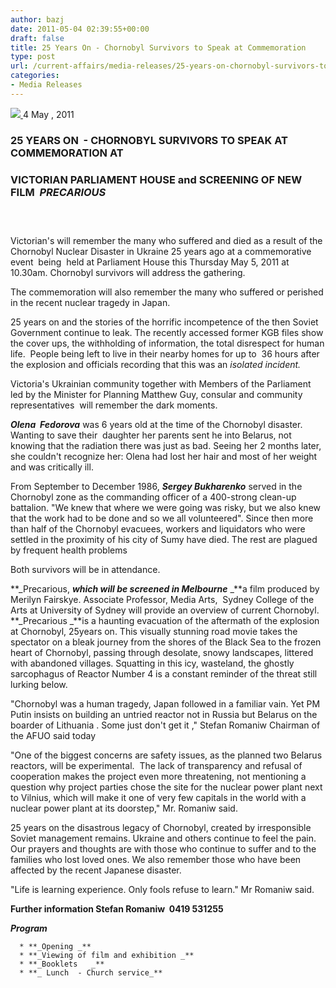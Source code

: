 ```yaml
---
author: bazj
date: 2011-05-04 02:39:55+00:00
draft: false
title: 25 Years On - Chornobyl Survivors to Speak at Commemoration
type: post
url: /current-affairs/media-releases/25-years-on-chornobyl-survivors-to-speak-at-commemoration/
categories:
- Media Releases
---
```


[![](http://www.ozeukes.com/wp-content/uploads/2011/05/zCYOA-Web-letterhead-color-600-pxls1.jpg)
](http://www.ozeukes.com/wp-content/uploads/2011/05/zCYOA-Web-letterhead-color-600-pxls1.jpg)4 May , 2011


### 25 YEARS ON  - CHORNOBYL SURVIVORS TO SPEAK AT COMMEMORATION AT 




### VICTORIAN PARLIAMENT HOUSE and SCREENING OF NEW FILM  _PRECARIOUS_




###  


Victorian's will remember the many who suffered and died as a result of the Chornobyl Nuclear Disaster in Ukraine 25 years ago at a commemorative event  being  held at Parliament House this Thursday May 5, 2011 at 10.30am. Chornobyl survivors will address the gathering.

The commemoration will also remember the many who suffered or perished in the recent nuclear tragedy in Japan.

25 years on and the stories of the horrific incompetence of the then Soviet Government continue to leak. The recently accessed former KGB files show the cover ups, the withholding of information, the total disrespect for human life.  People being left to live in their nearby homes for up to  36 hours after the explosion and officials recording that this was an _isolated incident._

Victoria's Ukrainian community together with Members of the Parliament led by the Minister for Planning Matthew Guy, consular and community representatives  will remember the dark moments.

**_Olena  Fedorova_** was 6 years old at the time of the Chornobyl disaster. Wanting to save their  daughter her parents sent he into Belarus, not knowing that the radiation there was just as bad. Seeing her 2 months later, she couldn't recognize her: Olena had lost her hair and most of her weight and was critically ill.

From September to December 1986, **_Sergey Bukharenko_** served in the Chornobyl zone as the commanding officer of a 400-strong clean-up battalion. "We knew that where we were going was risky, but we also knew that the work had to be done and so we all volunteered". Since then more than half of the Chornobyl evacuees, workers and liquidators who were settled in the proximity of his city of Sumy have died. The rest are plagued by frequent health problems

Both survivors will be in attendance.

**_Precarious, _**which will be screened in Melbourne**_ _**a film produced by Merilyn Fairskye. Associate Professor, Media Arts,  Sydney College of the Arts at University of Sydney will provide an overview of current Chornobyl. **_Precarious _**is a haunting evacuation of the aftermath of the explosion at Chornobyl, 25years on. This visually stunning road movie takes the spectator on a bleak journey from the shores of the Black Sea to the frozen heart of Chornobyl, passing through desolate, snowy landscapes, littered with abandoned villages. Squatting in this icy, wasteland, the ghostly sarcophagus of Reactor Number 4 is a constant reminder of the threat still lurking below. 

"Chornobyl was a human tragedy, Japan followed in a familiar vain. Yet PM Putin insists on building an untried reactor not in Russia but Belarus on the boarder of Lithuania . Some just don't get it ," Stefan Romaniw Chairman of the AFUO said today

"One of the biggest concerns are safety issues, as the planned two Belarus reactors, will be experimental.  The lack of transparency and refusal of cooperation makes the project even more threatening, not mentioning a question why project parties chose the site for the nuclear power plant next to Vilnius, which will make it one of very few capitals in the world with a nuclear power plant at its doorstep," Mr. Romaniw said.

25 years on the disastrous legacy of Chornobyl, created by irresponsible Soviet management remains. Ukraine and others continue to feel the pain. Our prayers and thoughts are with those who continue to suffer and to the families who lost loved ones. We also remember those who have been affected by the recent Japanese disaster.

"Life is learning experience. Only fools refuse to learn." Mr Romaniw said.


**Further information Stefan Romaniw  0419 531255**


**_Program_**



	  * **_Opening _**
	  * **_Viewing of film and exhibition _**
	  * **_Booklets   _**
	  * **_ Lunch  - Church service_**

[](http://www.ozeukes.com/wp-content/uploads/2011/05/zCYOA-Web-letterhead-color-600-pxls.jpg)
